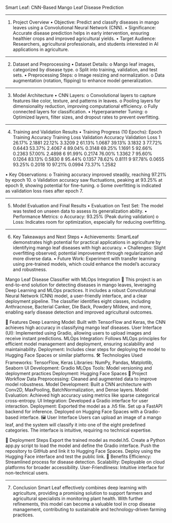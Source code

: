 Smart Leaf: CNN-Based Mango Leaf Disease Prediction

________________________________________
1. Project Overview
•	Objective: Predict and classify diseases in mango leaves using a Convolutional Neural Network (CNN).
•	Significance: Accurate disease prediction helps in early intervention, ensuring healthier crops and improved agricultural yields.
•	Target Audience: Researchers, agricultural professionals, and students interested in AI applications in agriculture.
________________________________________
2. Dataset and Preprocessing
•	Dataset Details:
o	Mango leaf images, categorized by disease type.
o	Split into training, validation, and test sets.
•	Preprocessing Steps:
o	Image resizing and normalization.
o	Data augmentation (rotation, flipping) to enhance model generalization.
________________________________________
3. Model Architecture
•	CNN Layers:
o	Convolutional layers to capture features like color, texture, and patterns in leaves.
o	Pooling layers for dimensionality reduction, improving computational efficiency.
o	Fully connected layers for classification.
•	Hyperparameter Tuning:
o	Optimized layers, filter sizes, and dropout rates to prevent overfitting.
________________________________________



4. Training and Validation Results
•	Training Progress (10 Epochs):
Epoch	Training Accuracy	Training Loss	Validation Accuracy	Validation Loss
1	26.17%	2.1881	22.12%	3.3209
2	61.13%	1.0687	39.13%	3.1832
3	77.72%	0.6443	53.37%	2.4067
4	89.04%	0.3148	69.25%	1.1691
5	92.66%	0.2363	57.00%	2.4898
6	91.99%	0.2174	76.00%	1.3362
7	95.60%	0.1264	83.13%	0.5830
8	95.44%	0.1357	78.62%	0.8111
9	97.78%	0.0655	93.25%	0.2018
10	97.21%	0.0994	73.37%	1.2582


•	Key Observations:
o	Training accuracy improved steadily, reaching 97.21% by epoch 10.
o	Validation accuracy saw fluctuations, peaking at 93.25% at epoch 9, showing potential for fine-tuning.
o	Some overfitting is indicated as validation loss rises after epoch 7.
________________________________________
5. Model Evaluation and Final Results
•	Evaluation on Test Set: The model was tested on unseen data to assess its generalization ability.
•	Performance Metrics:
o	Accuracy: 93.25% (Peak during validation)
o	Loss: Indicates room for optimization, especially for reducing overfitting.
________________________________________

6. Key Takeaways and Next Steps
•	Achievements: SmartLeaf demonstrates high potential for practical applications in agriculture by identifying mango leaf diseases with high accuracy.
•	Challenges: Slight overfitting observed; potential improvement through regularization and more diverse data.
•	Future Work: Experiment with transfer learning using pre-trained models, which could enhance the model’s accuracy and robustness.

Mango Leaf Disease Classifier with MLOps Integration 🌱
This project is an end-to-end solution for detecting diseases in mango leaves, leveraging Deep Learning and MLOps practices. It includes a robust Convolutional Neural Network (CNN) model, a user-friendly interface, and a clear deployment pipeline. The classifier identifies eight classes, including Anthracnose, Bacterial Canker, Die Back, Powdery Mildew, and more, enabling early disease detection and improved agricultural outcomes.

🚀 Features
Deep Learning Model: Built with TensorFlow and Keras, the CNN achieves high accuracy in classifying mango leaf diseases.
User Interface (UI): Implemented using Gradio, allowing users to upload images and receive instant predictions.
MLOps Integration: Follows MLOps principles for efficient model management and deployment, ensuring scalability and maintainability.
Deployment: Includes clear steps for deploying the model to Hugging Face Spaces or similar platforms.
🛠️ Technologies Used
Frameworks: TensorFlow, Keras
Libraries: NumPy, Pandas, Matplotlib, Seaborn
UI Development: Gradio
MLOps Tools: Model versioning and deployment practices
Deployment: Hugging Face Spaces
📂 Project Workflow
Data Preprocessing: Cleaned and augmented data to improve model robustness.
Model Development: Built a CNN architecture with Conv2D, MaxPooling, BatchNormalization, and Dense layers.
Model Evaluation: Achieved high accuracy using metrics like sparse categorical cross-entropy.
UI Integration: Developed a Gradio interface for user interaction.
Deployment:
Exported the model as a .h5 file.
Set up a FastAPI backend for inference.
Deployed on Hugging Face Spaces with a Gradio-based interface.
🖼️ User Interface
Users can upload an image of a mango leaf, and the system will classify it into one of the eight predefined categories. The interface is intuitive, requiring no technical expertise.

🔄 Deployment Steps
Export the trained model as model.h5.
Create a Python app.py script to load the model and define the Gradio interface.
Push the repository to GitHub and link it to Hugging Face Spaces.
Deploy using the Hugging Face interface and test the public link.
🌟 Benefits
Efficiency: Streamlined process for disease detection.
Scalability: Deployable on cloud platforms for broader accessibility.
User-Friendliness: Intuitive interface for non-technical users.
________________________________________
7. Conclusion
Smart Leaf effectively combines deep learning with agriculture, providing a promising solution to support farmers and agricultural specialists in monitoring plant health. With further refinements, this model can become a valuable tool in crop disease management, contributing to sustainable and technology-driven farming practices.

